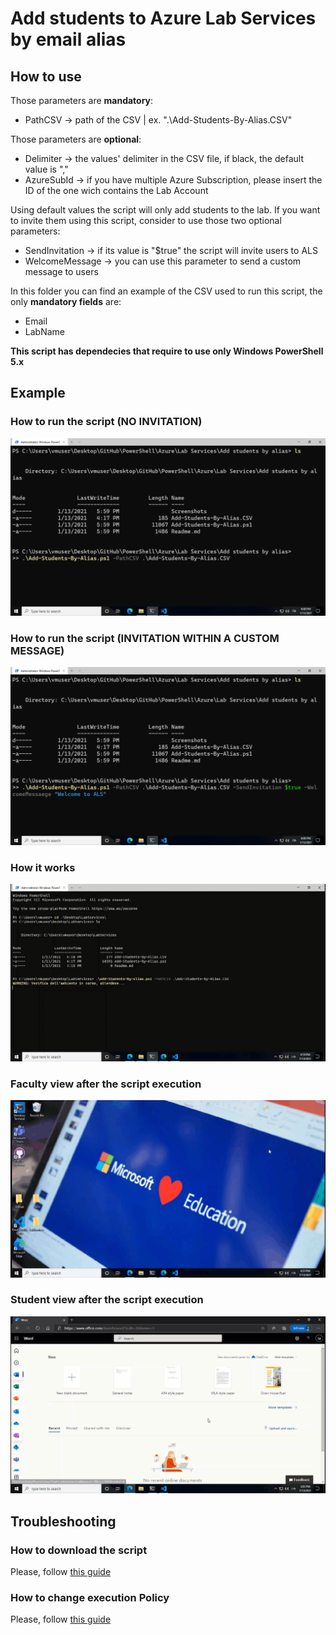 # Add students to Azure Lab Services by email alias


## How to use

Those parameters are <b>mandatory</b>:
* PathCSV -> path of the CSV | ex. ".\Add-Students-By-Alias.CSV"

Those parameters are <b>optional</b>:
* Delimiter -> the values' delimiter in the CSV file, if black, the default value is ","
* AzureSubId -> if you have multiple Azure Subscription, please insert the ID of the one wich contains the Lab Account

Using default values the script will only add students to the lab. If you want to invite them using this script, consider to use those two optional parameters:
* SendInvitation -> if its value is "$true" the script will invite users to ALS
* WelcomeMessage -> you can use this parameter to send a custom message to users

In this folder you can find an example of the CSV used to run this script, the only <b>mandatory fields</b> are:
* Email
* LabName

<b>This script has dependecies that require to use only Windows PowerShell 5.x</b>


## Example

### How to run the script (NO INVITATION)
![How-to-run-the-script-no-invitation](https://raw.githubusercontent.com/AngelusGi/PowerShell/master/Azure/Lab%20Services/Add%20students%20by%20alias/Screenshots/How-to-run-the-script-no-invitation.png)

### How to run the script (INVITATION WITHIN A CUSTOM MESSAGE)
![How-to-run-the-script-no-invitation](https://raw.githubusercontent.com/AngelusGi/PowerShell/master/Azure/Lab%20Services/Add%20students%20by%20alias/Screenshots/How-to-run-the-script-invitation.png)

### How it works
![How-it-works](https://raw.githubusercontent.com/AngelusGi/PowerShell/master/Azure/Lab%20Services/Add%20students%20by%20alias/Screenshots/How-it-works.gif)

### Faculty view after the script execution
![Faculty-view-after](https://raw.githubusercontent.com/AngelusGi/PowerShell/master/Azure/Lab%20Services/Add%20students%20by%20alias/Screenshots/Faculty-view-after.gif)

### Student view after the script execution
![Student-view](https://raw.githubusercontent.com/AngelusGi/PowerShell/master/Azure/Lab%20Services/Add%20students%20by%20alias/Screenshots/Student-view.gif)


## Troubleshooting

### How to download the script
Please, follow [this guide](https://raw.githubusercontent.com/AngelusGi/PowerShell/master/Others/How%20to%20download%20single%20file%20from%20GitHub)

### How to change execution Policy
Please, follow [this guide](https://raw.githubusercontent.com/AngelusGi/PowerShell/master/Others/Resolve%20errors%20about%20Execution%20Policy)